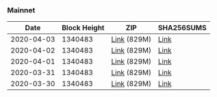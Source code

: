 ### Mainnet

|    Date    | Block Height | ZIP | SHA256SUMS |
| ---------- | ------------ | --- | ---------- |
| 2020-04-03 | 1340483 | [Link](https://s3-ap-southeast-2.amazonaws.com/ion-bootstrap/mainnet/2020-04-03/bootstrap.dat.zip) (829M) | [Link](https://s3-ap-southeast-2.amazonaws.com/ion-bootstrap/mainnet/2020-04-03/SHA256SUMS) |
| 2020-04-02 | 1340483 | [Link](https://s3-ap-southeast-2.amazonaws.com/ion-bootstrap/mainnet/2020-04-02/bootstrap.dat.zip) (829M) | [Link](https://s3-ap-southeast-2.amazonaws.com/ion-bootstrap/mainnet/2020-04-02/SHA256SUMS) |
| 2020-04-01 | 1340483 | [Link](https://s3-ap-southeast-2.amazonaws.com/ion-bootstrap/mainnet/2020-04-01/bootstrap.dat.zip) (829M) | [Link](https://s3-ap-southeast-2.amazonaws.com/ion-bootstrap/mainnet/2020-04-01/SHA256SUMS) |
| 2020-03-31 | 1340483 | [Link](https://s3-ap-southeast-2.amazonaws.com/ion-bootstrap/mainnet/2020-03-31/bootstrap.dat.zip) (829M) | [Link](https://s3-ap-southeast-2.amazonaws.com/ion-bootstrap/mainnet/2020-03-31/SHA256SUMS) |
| 2020-03-30 | 1340483 | [Link](https://s3-ap-southeast-2.amazonaws.com/ion-bootstrap/mainnet/2020-03-30/bootstrap.dat.zip) (829M) | [Link](https://s3-ap-southeast-2.amazonaws.com/ion-bootstrap/mainnet/2020-03-30/SHA256SUMS) |
